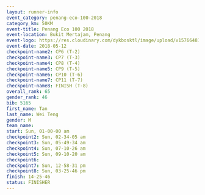 ```yaml
--- 
layout: runner-info 
event_category: penang-eco-100-2018 
category_km: 50KM 
event-title: Penang Eco 100 2018 
event-location: Bukit Mertajam, Penang 
event-logo: https://res.cloudinary.com/dykbosktl/image/upload/v1576648106/Logo/Logo_lovxhg.jpg 
event-date: 2018-05-12 
checkpoint-name2: CP6 (T-2) 
checkpoint-name3: CP7 (T-3) 
checkpoint-name4: CP8 (T-4) 
checkpoint-name5: CP9 (T-5) 
checkpoint-name6: CP10 (T-6) 
checkpoint-name7: CP11 (T-7) 
checkpoint-name8: FINISH (T-8) 
overall_rank: 65
gender_rank: 46
bib: 5165
first_name: Tan
last_name: Wei Teng
gender: M
team_name: 
start: Sun, 01-00-00 am
checkpoint2: Sun, 02-34-05 am
checkpoint3: Sun, 05-49-34 am
checkpoint4: Sun, 07-10-26 am
checkpoint5: Sun, 09-10-20 am
checkpoint6: 
checkpoint7: Sun, 12-58-31 pm
checkpoint8: Sun, 03-25-46 pm
finish: 14-25-46
status: FINISHER
--- 
```

